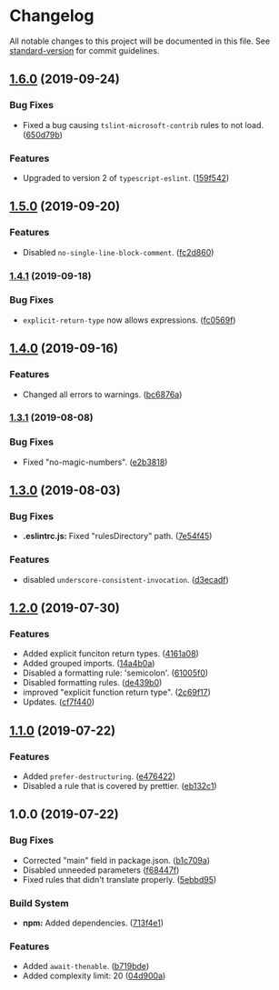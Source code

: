 # Changelog

All notable changes to this project will be documented in this file. See [standard-version](https://github.com/conventional-changelog/standard-version) for commit guidelines.

## [1.6.0](https://github.com/sbrow/eslint-config/compare/v1.5.0...v1.6.0) (2019-09-24)


### Bug Fixes

* Fixed a bug causing `tslint-microsoft-contrib` rules to not load. ([650d79b](https://github.com/sbrow/eslint-config/commit/650d79b))


### Features

* Upgraded to version 2 of `typescript-eslint`. ([159f542](https://github.com/sbrow/eslint-config/commit/159f542))

## [1.5.0](https://github.com/sbrow/eslint-config/compare/v1.4.1...v1.5.0) (2019-09-20)


### Features

* Disabled `no-single-line-block-comment`. ([fc2d860](https://github.com/sbrow/eslint-config/commit/fc2d860))

### [1.4.1](https://github.com/sbrow/eslint-config/compare/v1.4.0...v1.4.1) (2019-09-18)


### Bug Fixes

* `explicit-return-type` now allows expressions. ([fc0569f](https://github.com/sbrow/eslint-config/commit/fc0569f))

## [1.4.0](https://github.com/sbrow/eslint-config/compare/v1.3.1...v1.4.0) (2019-09-16)


### Features

* Changed all errors to warnings. ([bc6876a](https://github.com/sbrow/eslint-config/commit/bc6876a))

### [1.3.1](https://github.com/sbrow/eslint-config/compare/v1.3.0...v1.3.1) (2019-08-08)


### Bug Fixes

* Fixed "no-magic-numbers". ([e2b3818](https://github.com/sbrow/eslint-config/commit/e2b3818))

## [1.3.0](https://github.com/sbrow/eslint-config/compare/v1.2.0...v1.3.0) (2019-08-03)


### Bug Fixes

* **.eslintrc.js:** Fixed "rulesDirectory" path. ([7e54f45](https://github.com/sbrow/eslint-config/commit/7e54f45))


### Features

* disabled `underscore-consistent-invocation`. ([d3ecadf](https://github.com/sbrow/eslint-config/commit/d3ecadf))

## [1.2.0](https://github.com/sbrow/eslint-config/compare/v1.1.0...v1.2.0) (2019-07-30)


### Features

* Added explicit funciton return types. ([4161a08](https://github.com/sbrow/eslint-config/commit/4161a08))
* Added grouped imports. ([14a4b0a](https://github.com/sbrow/eslint-config/commit/14a4b0a))
* Disabled a formatting rule: 'semicolon'. ([61005f0](https://github.com/sbrow/eslint-config/commit/61005f0))
* Disabled formatting rules. ([de439b0](https://github.com/sbrow/eslint-config/commit/de439b0))
* improved "explicit function return type". ([2c69f17](https://github.com/sbrow/eslint-config/commit/2c69f17))
* Updates. ([cf7f440](https://github.com/sbrow/eslint-config/commit/cf7f440))

## [1.1.0](https://github.com/sbrow/eslint-config/compare/v1.0.0...v1.1.0) (2019-07-22)


### Features

* Added `prefer-destructuring`. ([e476422](https://github.com/sbrow/eslint-config/commit/e476422))
* Disabled a rule that is covered by prettier. ([eb132c1](https://github.com/sbrow/eslint-config/commit/eb132c1))



## 1.0.0 (2019-07-22)


### Bug Fixes

* Corrected "main" field in package.json. ([b1c709a](https://github.com/sbrow/eslint-config/commit/b1c709a))
* Disabled unneeded parameters ([f68447f](https://github.com/sbrow/eslint-config/commit/f68447f))
* Fixed rules that didn't translate properly. ([5ebbd95](https://github.com/sbrow/eslint-config/commit/5ebbd95))


### Build System

* **npm:** Added dependencies. ([713f4e1](https://github.com/sbrow/eslint-config/commit/713f4e1))


### Features

* Added `await-thenable`. ([b719bde](https://github.com/sbrow/eslint-config/commit/b719bde))
* Added complexity limit: 20 ([04d900a](https://github.com/sbrow/eslint-config/commit/04d900a))
